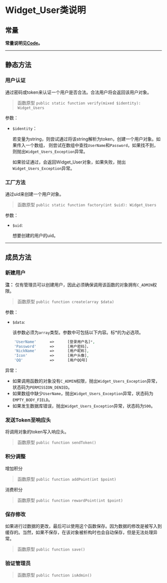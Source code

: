 # Widget_User类说明

## 常量

**常量说明见[Code](../Code/README.MD)。**

---

## 静态方法

### 用户认证

通过密码或token来认证一个用户是否合法。合法用户将会返回该用户对象。

> 函数原型 `public static function verify(mixed $identity): Widget_Users`

参数：

- `$identity`：

    若变量为string，则尝试通过将该string解析为token，创建一个用户对象。如果传入一个数组，
  则尝试在数组中查找`UserName`和`Password`，如果找不到，则抛出`Widget_Users_Exception`异常。
  
  如果验证通过，会返回Widget_User对象，如果失败，抛出`Widget_Users_Exception`异常。

### 工厂方法

通过uid来创建一个用户对象。

> 函数原型 `public static function factory(int $uid): Widget_Users`

参数：

- `$uid`:
  
  想要创建的用户的uid。

---

## 成员方法

### 新建用户

**注：** 仅有管理员可以创建用户，因此必须确保调用该函数的对象拥有`C_ADMIN`权限。

> 函数原型 `public function create(array $data)`

参数：

- `$data`:

  该参数必须为`array`类型。参数中可包括以下内容。标*的为必选项。
```php
    'UserName'      =>      [登录用户名]*,
    'Password'      =>      [用户密码]，
    'NickName'      =>      [用户昵称],
    'Icon'          =>      [用户头像],
    'QQ'            =>      [用户QQ号]
```

异常：

- 如果调用函数的对象没有`C_ADMIN`权限，抛出`Widget_Users_Exception`异常，状态码为`PERMISSION_DENIED`。
- 如果数组中缺少`UserName`，抛出`Widget_Users_Exception`异常，状态码为`EMPTY_BODY_FIELD`。
- 如果发生数据库错误，抛出`Widget_Users_Exception`异常，状态码为`500`。

### 发送Token至响应头

将调用对象的token写入响应头。

> 函数原型 `public function sendToken()`


### 积分调整
增加积分
> 函数原型 `public function addPoint(int $point)`

消费积分
> 函数原型 `public function rewardPoint(int $point)`

### 保存修改
如果进行过数据的更改，最后可以使用这个函数保存。因为数据的修改是被写入到缓存的。当然，如果不保存，在该对象被析构时也会自动保存，但是无法处理异常。

> 函数原型 `public function save()`

### 验证管理员

> 函数原型 `public function isAdmin()`